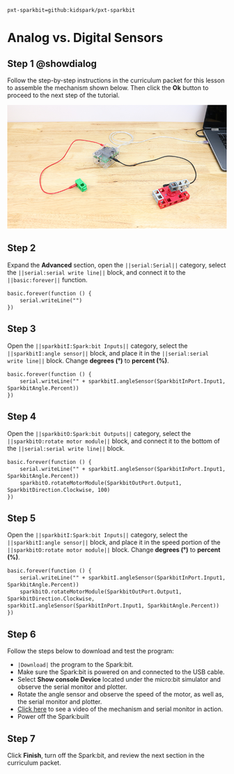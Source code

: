```package
pxt-sparkbit=github:kidspark/pxt-sparkbit
```

# Analog vs. Digital Sensors

## Step 1 @showdialog

Follow the step-by-step instructions in the curriculum packet for this lesson to assemble the mechanism shown below. Then click the **Ok** button to proceed to the next step of the tutorial.

![sensors-1](https://raw.githubusercontent.com/KidSpark/tutorials/master/assets/2-1-sensors-1.png)

## Step 2

Expand the **Advanced** section, open the ``||serial:Serial||`` category, select the ``||serial:serial write line||`` block, and connect it to the ``||basic:forever||`` function.

```blocks
basic.forever(function () {
    serial.writeLine("")
})
```
## Step 3

Open the ``||sparkbitI:Spark:bit Inputs||`` category, select the ``||sparkbitI:angle sensor||`` block, and place it in the ``||serial:serial write line||`` block. Change **degrees (°)** to **percent (%)**.

```blocks
basic.forever(function () {
    serial.writeLine("" + sparkbitI.angleSensor(SparkbitInPort.Input1, SparkbitAngle.Percent))
})
```

## Step 4

Open the ``||sparkbitO:Spark:bit Outputs||`` category, select the ``||sparkbitO:rotate motor module||`` block, and connect it to the bottom of the ``||serial:serial write line||`` block.

``` blocks
basic.forever(function () {
    serial.writeLine("" + sparkbitI.angleSensor(SparkbitInPort.Input1, SparkbitAngle.Percent))
    sparkbitO.rotateMotorModule(SparkbitOutPort.Output1, SparkbitDirection.Clockwise, 100)
})
```

## Step 5

Open the ``||sparkbitI:Spark:bit Inputs||`` category, select the ``||sparkbitI:angle sensor||`` block, and place it in the speed portion of the ``||sparkbitO:rotate motor module||`` block. Change **degrees (°)** to **percent (%)**.

```blocks
basic.forever(function () {
    serial.writeLine("" + sparkbitI.angleSensor(SparkbitInPort.Input1, SparkbitAngle.Percent))
    sparkbitO.rotateMotorModule(SparkbitOutPort.Output1, SparkbitDirection.Clockwise, sparkbitI.angleSensor(SparkbitInPort.Input1, SparkbitAngle.Percent))
})
```

## Step 6

Follow the steps below to download and test the program:
* ``|Download|`` the program to the Spark:bit.
* Make sure the Spark:bit is powered on and connected to the USB cable.
* Select **Show console Device** located under the micro:bit simulator and observe the serial monitor and plotter.
* Rotate the angle sensor and observe the speed of the motor, as well as, the serial monitor and plotter.
* [Click here](https://kidsparkeducation.org/media/2359) to see a video of the mechanism and serial monitor in action.
* Power off the Spark:built

## Step 7

Click **Finish**, turn off the Spark:bit, and review the next section in the curriculum packet.
